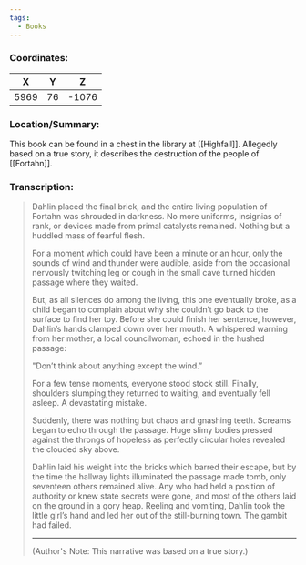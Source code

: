 ```yaml
---
tags:
  - Books
---
```


### Coordinates:
| **X** | **Y**| **Z** |
|:-----:|:----:|:-----:|
|5969  |76   |-1076  |

### Location/Summary:
This book can be found in a chest in the library at [[Highfall]]. Allegedly based on a true story, it describes the destruction of the people of [[Fortahn]].

### Transcription:
> Dahlin placed the final brick, and the entire living population of Fortahn was shrouded in darkness. No more uniforms, insignias of rank, or devices made from primal catalysts remained. Nothing but a huddled mass of fearful flesh.
>
> For a moment which could have been a minute or an hour, only the sounds of wind and thunder were audible, aside from the occasional nervously twitching leg or cough in the small cave turned hidden passage where they waited.
>
> But, as all silences do among the living, this one eventually broke, as a child began to complain about why she couldn’t go back to the surface to find her toy. Before she could finish her sentence, however, Dahlin’s hands clamped down over her mouth. A whispered warning from her mother, a local councilwoman, echoed in the hushed passage:
>
> "Don’t think about anything except the wind.”
>
> For a few tense moments, everyone stood stock still. Finally, shoulders slumping,they returned to waiting, and eventually fell asleep. A devastating mistake.
>
> Suddenly, there was nothing but chaos and gnashing teeth. Screams began to echo through the passage. Huge slimy bodies pressed against the throngs of hopeless as perfectly circular holes revealed the clouded sky above.
>
> Dahlin laid his weight into the bricks which barred their escape, but by the time the hallway lights illuminated the passage made tomb, only seventeen others remained alive. Any who had held a position of authority or knew state secrets were gone, and most  of the others laid on the ground in a gory heap. Reeling and vomiting, Dahlin took the little girl’s hand and led her out of the still-burning town. The gambit had failed.
>
> -------------------
>
> (Author's Note: This narrative was based on a true story.)

